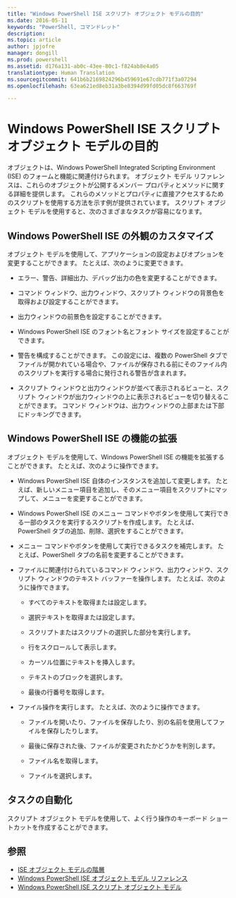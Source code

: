 ```yaml
---
title: "Windows PowerShell ISE スクリプト オブジェクト モデルの目的"
ms.date: 2016-05-11
keywords: "PowerShell, コマンドレット"
description: 
ms.topic: article
author: jpjofre
manager: dongill
ms.prod: powershell
ms.assetid: d176a131-ab0c-43ee-80c1-f824ab8e4a05
translationtype: Human Translation
ms.sourcegitcommit: 641b6b2169824296b459691e67cdb771f3a07294
ms.openlocfilehash: 63ea621ed8eb31a3be8394d99fd05dc8f663769f

---
```


# Windows PowerShell ISE スクリプト オブジェクト モデルの目的
  オブジェクトは、Windows PowerShell Integrated Scripting Environment (ISE) のフォームと機能に関連付けられます。 オブジェクト モデル リファレンスは、これらのオブジェクトが公開するメンバー プロパティとメソッドに関する詳細を提供します。 これらのメソッドとプロパティに直接アクセスするためのスクリプトを使用する方法を示す例が提供されています。 スクリプト オブジェクト モデルを使用すると、次のさまざまなタスクが容易になります。

## Windows PowerShell ISE の外観のカスタマイズ
 オブジェクト モデルを使用して、アプリケーションの設定およびオプションを変更することができます。 たとえば、次のように変更できます。

-   エラー、警告、詳細出力、デバッグ出力の色を変更することができます。

-   コマンド ウィンドウ、出力ウィンドウ、スクリプト ウィンドウの背景色を取得および設定することができます。

-   出力ウィンドウの前景色を設定することができます。

-   Windows PowerShell ISE のフォント名とフォント サイズを設定することができます。

-   警告を構成することができます。 この設定には、複数の PowerShell タブでファイルが開かれている場合や、ファイルが保存される前にそのファイル内のスクリプトを実行する場合に発行される警告が含まれます。

-   スクリプト ウィンドウと出力ウィンドウが並べて表示されるビューと、スクリプト ウィンドウが出力ウィンドウの上に表示されるビューを切り替えることができます。 コマンド ウィンドウは、出力ウィンドウの上部または下部にドッキングできます。

## Windows PowerShell ISE の機能の拡張
 オブジェクト モデルを使用して、Windows PowerShell ISE の機能を拡張することができます。 たとえば、次のように操作できます。

-   Windows PowerShell ISE 自体のインスタンスを追加して変更します。 たとえば、新しいメニュー項目を追加し、そのメニュー項目をスクリプトにマップして、メニューを変更することができます。

-   Windows PowerShell ISE のメニュー コマンドやボタンを使用して実行できる一部のタスクを実行するスクリプトを作成します。 たとえば、PowerShell タブの追加、削除、選択をすることができます。

-   メニュー コマンドやボタンを使用して実行できるタスクを補完します。 たとえば、PowerShell タブの名前を変更することができます。

-   ファイルに関連付けられているコマンド ウィンドウ、出力ウィンドウ、スクリプト ウィンドウのテキスト バッファーを操作します。 たとえば、次のように操作できます。

    -   すべてのテキストを取得または設定します。

    -   選択テキストを取得または設定します。

    -   スクリプトまたはスクリプトの選択した部分を実行します。

    -   行をスクロールして表示します。

    -   カーソル位置にテキストを挿入します。

    -   テキストのブロックを選択します。

    -   最後の行番号を取得します。

-   ファイル操作を実行します。 たとえば、次のように操作できます。

    -   ファイルを開いたり、ファイルを保存したり、別の名前を使用してファイルを保存したりします。

    -   最後に保存された後、ファイルが変更されたかどうかを判別します。

    -   ファイル名を取得します。

    -   ファイルを選択します。

## タスクの自動化
 スクリプト オブジェクト モデルを使用して、よく行う操作のキーボード ショートカットを作成することができます。

## 参照
 - [ISE オブジェクト モデルの階層](The-ISE-Object-Model-Hierarchy.md) 
 - [Windows PowerShell ISE オブジェクト モデル リファレンス](Windows-PowerShell-ISE-Object-Model-Reference.md) 
 - [Windows PowerShell ISE スクリプト オブジェクト モデル](The-Windows-PowerShell-ISE-Scripting-Object-Model.md)

  



<!--HONumber=Sep16_HO3-->


